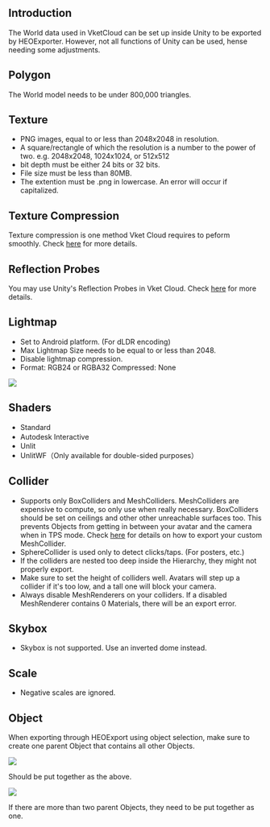 ## Introduction
The World data used in VketCloud can be set up inside Unity to be exported by HEOExporter.
However, not all functions of Unity can be used, hense needing some adjustments.

## Polygon
The World model needs to be under 800,000 triangles.

## Texture
* PNG images, equal to or less than 2048x2048 in resolution.
* A square/rectangle of which the resolution is a number to the power of two.
e.g. 2048x2048, 1024x1024, or 512x512
* bit depth must be either 24 bits or 32 bits.
* File size must be less than 80MB.
* The extention must be .png in lowercase. An error will occur if capitalized.

## Texture Compression
Texture compression is one method Vket Cloud requires to peform smoothly. Check [here](he_TextureCompression.md) for more details.

## Reflection Probes
You may use Unity's Reflection Probes in Vket Cloud. Check [here](he_ReflectionProbe.md) for more details.

## Lightmap
* Set to Android platform. (For dLDR encoding)
* Max Lightmap Size needs to be equal to or less than 2048.
* Disable lightmap compression.
* Format: RGB24 or RGBA32 Compressed: None

<img src="he_image/スクリーンショット 2021-06-16 105720.jpg">

## Shaders
* Standard 
* Autodesk Interactive　
* Unlit
* UnlitWF（Only available for double-sided purposes）

## Collider
* Supports only BoxColliders and MeshColliders. MeshColliders are expensive to compute, so only use when really necessary.
BoxColliders should be set on ceilings and other other unreachable surfaces too. This prevents Objects from getting in between your avatar and the camera when in TPS mode. 
Check [here](he_MeshCollider.md) for details on how to export your custom MeshCollider.
* SphereCollider is used only to detect clicks/taps. (For posters, etc.)
* If the colliders are nested too deep inside the Hierarchy, they might not properly export.
* Make sure to set the height of colliders well. Avatars will step up a collider if it's too low, and a tall one will block your camera.
* Always disable MeshRenderers on your colliders. If a disabled MeshRenderer contains 0 Materials, there will be an export error.

## Skybox
* Skybox is not supported. Use an inverted dome instead.

## Scale
* Negative scales are ignored.

## Object
When exporting through HEOExport using object selection, make sure to create one parent Object that contains all other Objects.


<div> 
    <div>
        <img src="he_image/image-20211220-133702.jpg">
        <p>Should be put together as the above.</p>
    </div>
    <div>
        <img src="he_image/image-20211220-133737.jpg">
        <p>If there are more than two parent Objects, they need to be put together as one.</p>
    </div>
</div>